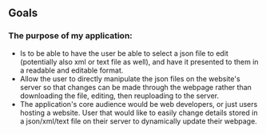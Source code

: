 ## Goals

### The purpose of my application:
- Is to be able to have the user be able to select a json file to edit (potentially also xml or text file as well), and have it presented to them in a readable and editable format.
- Allow the user to directly manipulate the json files on the website's server so that changes can be made through the webpage rather than downloading the file, editing, then reuploading to the server.
- The application's core audience would be web developers, or just users hosting a website. User that would like to easily change details stored in a json/xml/text file on their server to dynamically update their webpage.

